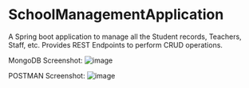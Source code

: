 # SchoolManagementApplication
A Spring boot application to manage all the Student records, Teachers, Staff, etc. Provides REST Endpoints to perform CRUD operations.

MongoDB Screenshot:
![image](https://user-images.githubusercontent.com/8191824/120100372-24000600-c15e-11eb-9254-b410d005ab73.png)

POSTMAN Screenshot:
![image](https://user-images.githubusercontent.com/8191824/120100388-2febc800-c15e-11eb-9d85-912148ef6d88.png)


